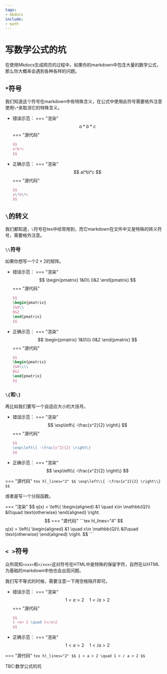 ```yaml
---
tags:
- mkdocs
include:
- math
---
```


# 写数学公式的坑

在使用Mkdocs生成网页的过程中，如果你的markdown中包含大量的数学公式，那么你大概率会遇到各种各样的问题。

## `*`符号

我们知道这个符号在markdown中有特殊含义，在公式中使用此符号需要格外注意使用`\*`来取消它的特殊含义。

- 错误示范：
=== "渲染"
    $$
    a*b*c
    $$
=== "源代码"
    ```tex  hl_lines="2"
    $$
    a*b*c
    $$
    ```

- 正确示范：
=== "渲染"
    $$
    a\*b\*c
    $$
=== "源代码"
    ```tex hl_lines="2"
    $$
    a\*b\*c
    $$
    ```


## `\`的转义

我们都知道，`\`符号在tex中经常用到，而它markdown在文件中又是特殊的转义符号，需要格外注意。


### `\\`符号
如果你想写一个$2\times 2$的矩阵。

- 错误示范：
=== "渲染"
    $$
    \begin{pmatrix}
    1&0\\
    0&2
    \end{pmatrix}
    $$
=== "源代码"
    ```tex  hl_lines="3"
    $$
    \begin{pmatrix}
    1&0\\
    0&2
    \end{pmatrix}
    $$
    ```

- 正确示范：
=== "渲染"
    $$
    \begin{pmatrix}
    1&0\\\\
    0&2
    \end{pmatrix}
    $$
=== "源代码"
    ```tex hl_lines="3"
    $$
    \begin{pmatrix}
    1&0\\\\
    0&2
    \end{pmatrix}
    $$
    ```
### `\{`和`\}`
再比如我们要写一个自适应大小的大括号。

- 错误示范：
=== "渲染"
    $$
    \exp\left\{ -\frac{x^2}{2} \right\}
    $$
=== "源代码"
    ```tex hl_lines="2"
    $$
    \exp\left\{ -\frac{x^2}{2} \right\}
    $$
    ```

- 正确示范：
=== "渲染"
    $$
    \exp\left\\{ -\frac{x^2}{2} \right\\}
    $$

=== "源代码"
    ```tex hl_lines="2"
    $$
    \exp\left\\{ -\frac{x^2}{2} \right\\}
    $$
    ```

或者是写一个分段函数。

=== "渲染"
    $$
    q(x) = \left\\{
    \begin{aligned}
    &1 \quad x\in \mathbb{Q}\\\\
    &0\quad  \text{otherwise}
    \end{aligned} \right.
    $$
=== "源代码"
    ```tex hl_lines="4"
    $$
    q(x) = \left\\{
    \begin{aligned}
    &1 \quad x\in \mathbb{Q}\\\\
    &0\quad  \text{otherwise}
    \end{aligned} \right.
    $$
    ```
## `< >`符号
众所周知`<xxx>`和`</xxx>`这对符号在HTML中是特殊的保留字符，自然在以HTML为基础的markdown中他也会出现问题。

我们写不等式的时候，需要注意一下用空格隔开即可。

- 错误示范：
=== "渲染"
    $$
    1 <a> 2 \quad 1</a>2
    $$
=== "源代码"
    ```tex hl_lines="2"
    $$
    1 <a> 2 \quad 1</a>2
    $$
    ```

- 正确示范：
=== "渲染"
    $$
    1 < a > 2 \quad 1 < / a > 2
    $$

=== "源代码"
    ```tex hl_lines="2"
    $$
    1 < a > 2 \quad 1 < / a > 2
    $$
    ```


TBC:数学公式的坑